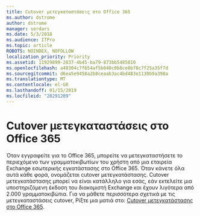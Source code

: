 ```yaml
---
title: Cutover μετεγκαταστάσεις στο Office 365
ms.author: dstrome
author: dstrome
manager: serdars
ms.date: 5/3/2018
ms.audience: ITPro
ms.topic: article
ROBOTS: NOINDEX, NOFOLLOW
localization_priority: Priority
ms.assetid: 11929899-2837-4b45-ba79-873bb5485810
ms.openlocfilehash: a48304c7f654af5b040c0b8ce8b78c7f25a35f7d
ms.sourcegitcommit: d6ea5e9458a2b8ceaab3ac4bd483e1130b9a398a
ms.translationtype: MT
ms.contentlocale: el-GR
ms.lasthandoff: 01/15/2019
ms.locfileid: "28291209"
---
```

# <a name="cutover-migrations-to-office-365"></a>Cutover μετεγκαταστάσεις στο Office 365

Όταν εγγραφείτε για το Office 365, μπορείτε να μετεγκαταστήσετε το περιεχόμενο των γραμματοκιβωτίων του χρήστη από μια εταιρεία Exchange εσωτερικής εγκατάστασης στο Office 365. Όταν κάνετε όλα αυτά κάθε φορά, ονομάζεται cutover μετεγκατάστασης. Cutover μετεγκατάστασης μπορεί να είναι κατάλληλο για εσάς, εάν εκτελείτε μια υποστηριζόμενη έκδοση του διακομιστή Exchange και έχουν λιγότερα από 2.000 γραμματοκιβώτια. Για να μάθετε περισσότερα σχετικά με τις μετεγκαταστάσεις cutover, Ρίξτε μια ματιά στο: [Cutover μετεγκατάστασης στο Office 365](https://support.office.com/article/9496e93c-1e59-41a8-9bb3-6e8df0cd81b4.aspx).
  

